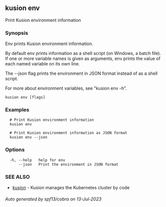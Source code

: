 ## kusion env

Print Kusion environment information

### Synopsis

Env prints Kusion environment information.

 By default env prints information as a shell script (on Windows, a batch file). If one or more variable names is given as arguments, env prints the value of each named variable on its own line.

 The --json flag prints the environment in JSON format instead of as a shell script.

 For more about environment variables, see "kusion env -h".

```
kusion env [flags]
```

### Examples

```
  # Print Kusion environment information
  kusion env
  
  # Print Kusion environment information as JSON format
  kusion env --json
```

### Options

```
  -h, --help   help for env
      --json   Print the environment in JSON format
```

### SEE ALSO

* [kusion](kusion.md)	 - Kusion manages the Kubernetes cluster by code

###### Auto generated by spf13/cobra on 13-Jul-2023
